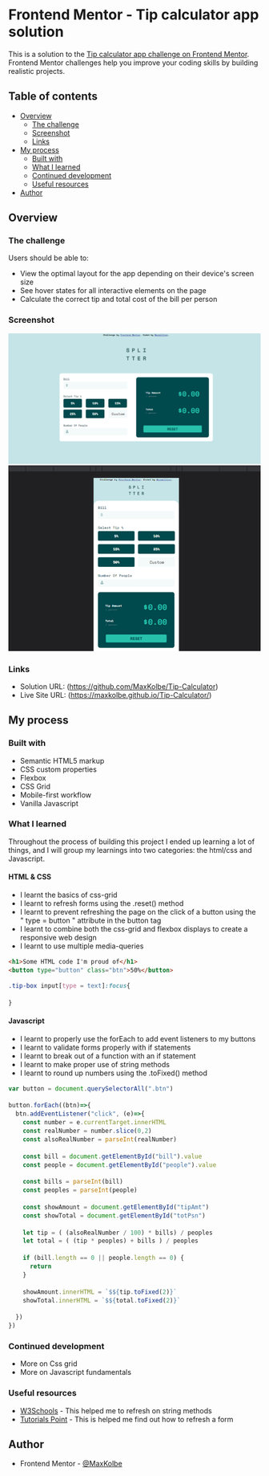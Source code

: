 # Frontend Mentor - Tip calculator app solution

This is a solution to the [Tip calculator app challenge on Frontend Mentor](https://www.frontendmentor.io/challenges/tip-calculator-app-ugJNGbJUX). Frontend Mentor challenges help you improve your coding skills by building realistic projects.

## Table of contents

- [Overview](#overview)
  - [The challenge](#the-challenge)
  - [Screenshot](#screenshot)
  - [Links](#links)
- [My process](#my-process)
  - [Built with](#built-with)
  - [What I learned](#what-i-learned)
  - [Continued development](#continued-development)
  - [Useful resources](#useful-resources)
- [Author](#author)

## Overview

### The challenge

Users should be able to:

- View the optimal layout for the app depending on their device's screen size
- See hover states for all interactive elements on the page
- Calculate the correct tip and total cost of the bill per person

### Screenshot

![](./images/Screenshot1.png)
![](./images/Screenshot2.png)

### Links

- Solution URL: (https://github.com/MaxKolbe/Tip-Calculator)
- Live Site URL: (https://maxkolbe.github.io/Tip-Calculator/)


## My process

### Built with

- Semantic HTML5 markup
- CSS custom properties
- Flexbox
- CSS Grid
- Mobile-first workflow
- Vanilla Javascript

### What I learned

Throughout the process of building this project I ended up learning a lot of things, and I will group my learnings into two categories: the html/css and Javascript. 

#### HTML & CSS

- I learnt the basics of css-grid
- I learnt to refresh forms using the .reset() method
- I learnt to prevent refreshing the page on the click of a button using the " type = button " attribute in the button tag
- I learnt to combine both the css-grid and flexbox displays to create a responsive web design
- I learnt to use multiple media-queries 

```html
<h1>Some HTML code I'm proud of</h1>
<button type="button" class="btn">50%</button>
```
```css
.tip-box input[type = text]:focus{

}
```
#### Javascript

- I learnt to properly use the forEach to add event listeners to my buttons
- I learnt to validate forms properly with if statements
- I learnt to break out of a function with an if statement
- I learnt to make proper use of string methods
- I learnt to round up numbers using the .toFixed() method

```js
var button = document.querySelectorAll(".btn")

button.forEach((btn)=>{
  btn.addEventListener("click", (e)=>{
    const number = e.currentTarget.innerHTML
    const realNumber = number.slice(0,2)
    const alsoRealNumber = parseInt(realNumber)

    const bill = document.getElementById("bill").value
    const people = document.getElementById("people").value
      
    const bills = parseInt(bill)
    const peoples = parseInt(people)

    const showAmount = document.getElementById("tipAmt")
    const showTotal = document.getElementById("totPsn") 

    let tip = ( (alsoRealNumber / 100) * bills) / peoples
    let total = ( (tip * peoples) + bills ) / peoples

    if (bill.length == 0 || people.length == 0) {
      return
    }
    
    showAmount.innerHTML = `$${tip.toFixed(2)}`
    showTotal.innerHTML = `$${total.toFixed(2)}`

  })
})

```

### Continued development

- More on Css grid
- More on Javascript fundamentals 

### Useful resources

- [W3Schools](https://www.w3schools.com//) - This helped me to refresh on string methods
- [Tutorials Point](https://www.tutorialspoint.com/How-to-reset-or-clear-a-form-using-JavaScript) - This is helped me find out how to refresh a form

## Author

- Frontend Mentor - [@MaxKolbe](https://www.frontendmentor.io/profile/MaxKolbe)



